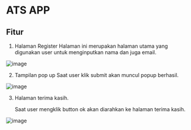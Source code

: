 # ATS APP

## Fitur 

1. Halaman Register
   Halaman ini merupakan halaman utama yang digunakan user untuk menginputkan nama dan juga email.

![image](https://github.com/user-attachments/assets/972c43a6-cdfd-4fd1-a782-13e274bb2f12)

2. Tampilan pop up
    Saat user klik submit akan muncul popup berhasil.

![image](https://github.com/user-attachments/assets/0aba544b-65dc-4f5f-adcd-b4dea5576bf4)

3. Halaman terima kasih.
   
   Saat user mengklik button ok akan diarahkan ke halaman terima kasih.
   
![image](https://github.com/user-attachments/assets/77398f30-5301-4022-9cac-c9b37d808962)
